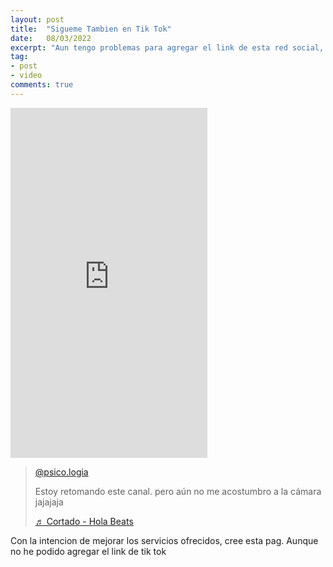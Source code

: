 ```yaml
---
layout: post
title:  "Sigueme Tambien en Tik Tok"
date:   08/03/2022
excerpt: "Aun tengo problemas para agregar el link de esta red social, pero por aca les dejo el link"
tag:
- post
- video
comments: true
---
```

<iframe width="315" height="560" src="https://www.tiktok.com/@psico.logia/video/7065777547149184261" frameborder="0"> </iframe>

<blockquote class="tiktok-embed" cite="https://www.tiktok.com/@psico.logia/video/7065777547149184261" data-video-id="7065777547149184261" style="max-width: 605px;min-width: 325px;" > <section> <a target="_blank" title="@psico.logia" href="https://www.tiktok.com/@psico.logia">@psico.logia</a> <p>Estoy retomando este canal. pero aún no me acostumbro a la cámara jajajaja</p> <a target="_blank" title="♬ Cortado - Hola Beats" href="https://www.tiktok.com/music/Cortado-6947079881880537089">♬ Cortado - Hola Beats</a> </section> </blockquote> <script async src="https://www.tiktok.com/embed.js"></script>

Con la intencion de mejorar los servicios ofrecidos, cree esta pag. Aunque no he podido agregar el link de tik tok
